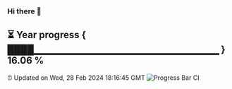### Hi there 👋
⏳ Year progress { ████▁▁▁▁▁▁▁▁▁▁▁▁▁▁▁▁▁▁▁▁▁▁▁▁▁▁ } 16.06 %
---
⏰ Updated on Wed, 28 Feb 2024 18:16:45 GMT
![Progress Bar CI](https://github.com/liununu/liununu/workflows/Progress%20Bar%20CI/badge.svg)

